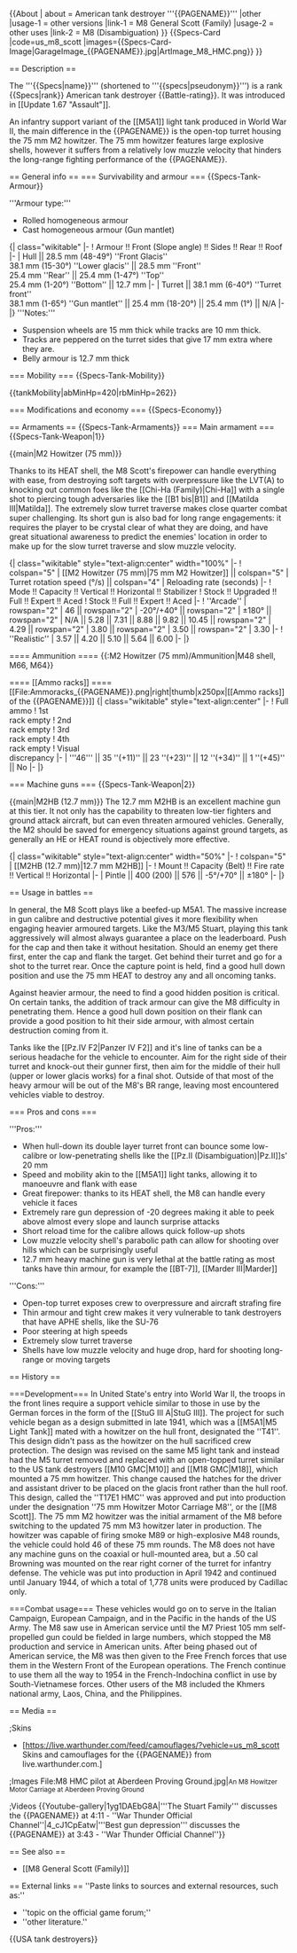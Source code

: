 {{About
| about = American tank destroyer '''{{PAGENAME}}'''
|other
|usage-1 = other versions
|link-1 = M8 General Scott (Family)
|usage-2 = other uses
|link-2 = M8 (Disambiguation)
}}
{{Specs-Card
|code=us_m8_scott
|images={{Specs-Card-Image|GarageImage_{{PAGENAME}}.jpg|ArtImage_M8_HMC.png}}
}}

== Description ==
<!-- ''In the description, the first part should be about the history of the creation and combat usage of the vehicle, as well as its key features. In the second part, tell the reader about the ground vehicle in the game. Insert a screenshot of the vehicle, so that if the novice player does not remember the vehicle by name, he will immediately understand what kind of vehicle the article is talking about.'' -->
The '''{{Specs|name}}''' (shortened to '''{{specs|pseudonym}}''') is a rank {{Specs|rank}} American tank destroyer {{Battle-rating}}. It was introduced in [[Update 1.67 "Assault"]].

An infantry support variant of the [[M5A1]] light tank produced in World War II, the main difference in the {{PAGENAME}} is the open-top turret housing the 75 mm M2 howitzer. The 75 mm howitzer features large explosive shells, however it suffers from a relatively low muzzle velocity that hinders the long-range fighting performance of the {{PAGENAME}}.

== General info ==
=== Survivability and armour ===
{{Specs-Tank-Armour}}
<!-- ''Describe armour protection. Note the most well protected and key weak areas. Appreciate the layout of modules as well as the number and location of crew members. Is the level of armour protection sufficient, is the placement of modules helpful for survival in combat? If necessary use a visual template to indicate the most secure and weak zones of the armour.'' -->

'''Armour type:'''

* Rolled homogeneous armour
* Cast homogeneous armour (Gun mantlet)

{| class="wikitable"
|-
! Armour !! Front (Slope angle) !! Sides !! Rear !! Roof
|-
| Hull || 28.5 mm (48-49°) ''Front Glacis'' <br> 38.1 mm (15-30°) ''Lower glacis'' || 28.5 mm ''Front'' <br> 25.4 mm ''Rear'' || 25.4 mm (1-47°) ''Top'' <br> 25.4 mm (1-20°) ''Bottom'' || 12.7 mm
|-
| Turret || 38.1 mm (6-40°) ''Turret front'' <br> 38.1 mm (1-65°) ''Gun mantlet'' || 25.4 mm (18-20°) || 25.4 mm (1°) || N/A
|-
|}
'''Notes:'''

* Suspension wheels are 15 mm thick while tracks are 10 mm thick.
* Tracks are peppered on the turret sides that give 17 mm extra where they are.
* Belly armour is 12.7 mm thick

=== Mobility ===
{{Specs-Tank-Mobility}}
<!-- ''Write about the mobility of the ground vehicle. Estimate the specific power and manoeuvrability, as well as the maximum speed forwards and backwards.'' -->

{{tankMobility|abMinHp=420|rbMinHp=262}}

=== Modifications and economy ===
{{Specs-Economy}}

== Armaments ==
{{Specs-Tank-Armaments}}
=== Main armament ===
{{Specs-Tank-Weapon|1}}
<!-- ''Give the reader information about the characteristics of the main gun. Assess its effectiveness in a battle based on the reloading speed, ballistics and the power of shells. Do not forget about the flexibility of the fire, that is how quickly the cannon can be aimed at the target, open fire on it and aim at another enemy. Add a link to the main article on the gun: <code><nowiki>{{main|Name of the weapon}}</nowiki></code>. Describe in general terms the ammunition available for the main gun. Give advice on how to use them and how to fill the ammunition storage.'' -->
{{main|M2 Howitzer (75 mm)}}

Thanks to its HEAT shell, the M8 Scott's firepower can handle everything with ease, from destroying soft targets with overpressure like the LVT(A) to knocking out common foes like the [[Chi-Ha (Family)|Chi-Ha]] with a single shot to piercing tough adversaries like the [[B1 bis|B1]] and [[Matilda III|Matilda]]. The extremely slow turret traverse makes close quarter combat super challenging. Its short gun is also bad for long range engagements: it requires the player to be crystal clear of what they are doing, and have great situational awareness to predict the enemies' location in order to make up for the slow turret traverse and slow muzzle velocity.

{| class="wikitable" style="text-align:center" width="100%"
|-
! colspan="5" | [[M2 Howitzer (75 mm)|75 mm M2 Howitzer]] || colspan="5" | Turret rotation speed (°/s) || colspan="4" | Reloading rate (seconds)
|-
! Mode !! Capacity !! Vertical !! Horizontal !! Stabilizer
! Stock !! Upgraded !! Full !! Expert !! Aced
! Stock !! Full !! Expert !! Aced
|-
! ''Arcade''
| rowspan="2" | 46 || rowspan="2" | -20°/+40° || rowspan="2" | ±180° || rowspan="2" | N/A || 5.28 || 7.31 || 8.88 || 9.82 || 10.45 || rowspan="2" | 4.29 || rowspan="2" | 3.80 || rowspan="2" | 3.50 || rowspan="2" | 3.30
|-
! ''Realistic''
| 3.57 || 4.20 || 5.10 || 5.64 || 6.00
|-
|}

==== Ammunition ====
{{:M2 Howitzer (75 mm)/Ammunition|M48 shell, M66, M64}}

==== [[Ammo racks]] ====
[[File:Ammoracks_{{PAGENAME}}.png|right|thumb|x250px|[[Ammo racks]] of the {{PAGENAME}}]]
{| class="wikitable" style="text-align:center"
|-
! Full<br>ammo
! 1st<br>rack empty
! 2nd<br>rack empty
! 3rd<br>rack empty
! 4th<br>rack empty
! Visual<br>discrepancy
|-
| '''46''' || 35&nbsp;''(+11)'' || 23&nbsp;''(+23)'' || 12&nbsp;''(+34)'' || 1&nbsp;''(+45)'' || No
|-
|}

=== Machine guns ===
{{Specs-Tank-Weapon|2}}
<!-- ''Offensive and anti-aircraft machine guns not only allow you to fight some aircraft but also are effective against lightly armoured vehicles. Evaluate machine guns and give recommendations on its use.'' -->
{{main|M2HB (12.7 mm)}}
The 12.7 mm M2HB is an excellent machine gun at this tier. It not only has the capability to threaten low-tier fighters and ground attack aircraft, but can even threaten armoured vehicles. Generally, the M2 should be saved for emergency situations against ground targets, as generally an HE or HEAT round is objectively more effective.

{| class="wikitable" style="text-align:center" width="50%"
|-
! colspan="5" | [[M2HB (12.7 mm)|12.7 mm M2HB]]
|-
! Mount !! Capacity (Belt) !! Fire rate !! Vertical !! Horizontal
|-
| Pintle || 400 (200) || 576 || -5°/+70° || ±180°
|-
|}

== Usage in battles ==
<!-- ''Describe the tactics of playing in the vehicle, the features of using vehicles in the team and advice on tactics. Refrain from creating a "guide" - do not impose a single point of view but instead give the reader food for thought. Describe the most dangerous enemies and give recommendations on fighting them. If necessary, note the specifics of the game in different modes (AB, RB, SB).'' -->
In general, the M8 Scott plays like a beefed-up M5A1. The massive increase in gun calibre and destructive potential gives it more flexibility when engaging heavier armoured targets. Like the M3/M5 Stuart, playing this tank aggressively will almost always guarantee a place on the leaderboard. Push for the cap and then take it without hesitation. Should an enemy get there first, enter the cap and flank the target. Get behind their turret and go for a shot to the turret rear. Once the capture point is held, find a good hull down position and use the 75 mm HEAT to destroy any and all oncoming tanks.

Against heavier armour, the need to find a good hidden position is critical. On certain tanks, the addition of track armour can give the M8 difficulty in penetrating them. Hence a good hull down position on their flank can provide a good position to hit their side armour, with almost certain destruction coming from it.

Tanks like the [[Pz.IV F2|Panzer IV F2]] and it's line of tanks can be a serious headache for the vehicle to encounter. Aim for the right side of their turret and knock-out their gunner first, then aim for the middle of their hull (upper or lower glacis works) for a final shot. Outside of that most of the heavy armour will be out of the M8's BR range, leaving most encountered vehicles viable to destroy.

=== Pros and cons ===
<!-- ''Summarise and briefly evaluate the vehicle in terms of its characteristics and combat effectiveness. Mark its pros and cons in a bulleted list. Try not to use more than 6 points for each of the characteristics. Avoid using categorical definitions such as "bad", "good" and the like - use substitutions with softer forms such as "inadequate" and "effective".'' -->
'''Pros:'''

* When hull-down its double layer turret front can bounce some low-calibre or low-penetrating shells like the [[Pz.II (Disambiguation)|Pz.II]]s' 20 mm
* Speed and mobility akin to the [[M5A1]] light tanks, allowing it to manoeuvre and flank with ease
* Great firepower: thanks to its HEAT shell, the M8 can handle every vehicle it faces
* Extremely rare gun depression of -20 degrees making it able to peek above almost every slope and launch surprise attacks
* Short reload time for the calibre allows quick follow-up shots
* Low muzzle velocity shell's parabolic path can allow for shooting over hills which can be surprisingly useful
* 12.7 mm heavy machine gun is very lethal at the battle rating as most tanks have thin armour, for example the [[BT-7]], [[Marder III|Marder]]

'''Cons:'''

* Open-top turret exposes crew to overpressure and aircraft strafing fire
* Thin armour and tight crew makes it very vulnerable to tank destroyers that have APHE shells, like the SU-76
* Poor steering at high speeds
* Extremely slow turret traverse
* Shells have low muzzle velocity and huge drop, hard for shooting long-range or moving targets

== History ==
<!-- ''Describe the history of the creation and combat usage of the vehicle in more detail than in the introduction. If the historical reference turns out to be too long, take it to a separate article, taking a link to the article about the vehicle and adding a block "/History" (example: <nowiki>https://wiki.warthunder.com/(Vehicle-name)/History</nowiki>) and add a link to it here using the <code>main</code> template. Be sure to reference text and sources by using <code><nowiki><ref></ref></nowiki></code>, as well as adding them at the end of the article with <code><nowiki><references /></nowiki></code>. This section may also include the vehicle's dev blog entry (if applicable) and the in-game encyclopedia description (under <code><nowiki>=== In-game description ===</nowiki></code>, also if applicable).'' -->
===Development===
In United State's entry into World War II, the troops in the front lines require a support vehicle similar to those in use by the German forces in the form of the [[StuG III A|StuG III]]. The project for such vehicle began as a design submitted in late 1941, which was a [[M5A1|M5 Light Tank]] mated with a howitzer on the hull front, designated the ''T41''. This design didn't pass as the howitzer on the hull sacrificed crew protection. The design was revised on the same M5 light tank and instead had the M5 turret removed and replaced with an open-topped turret similar to the US tank destroyers [[M10 GMC|M10]] and [[M18 GMC|M18]], which mounted a 75 mm howitzer. This change caused the hatches for the driver and assistant driver to be placed on the glacis front rather than the hull roof. This design, called the ''T17E1 HMC'' was approved and put into production under the designation ''75 mm Howitzer Motor Carriage M8'', or the [[M8 Scott]]. The 75 mm M2 howitzer was the initial armament of the M8 before switching to the updated 75 mm M3 howitzer later in production. The howitzer was capable of firing smoke M89 or high-explosive M48 rounds, the vehicle could hold 46 of these 75 mm rounds. The M8 does not have any machine guns on the coaxial or hull-mounted area, but a .50 cal Browning was mounted on the rear right corner of the turret for infantry defense. The vehicle was put into production in April 1942 and continued until January 1944, of which a total of 1,778 units were produced by Cadillac only.

===Combat usage===
These vehicles would go on to serve in the Italian Campaign, European Campaign, and in the Pacific in the hands of the US Army. The M8 saw use in American service until the M7 Priest 105 mm self-propelled gun could be fielded in large numbers, which stopped the M8 production and service in American units. After being phased out of American service, the M8 was then given to the Free French forces that use them in the Western Front of the European operations. The French continue to use them all the way to 1954 in the French-Indochina conflict in use by South-Vietnamese forces. Other users of the M8 included the Khmers national army, Laos, China, and the Philippines.

== Media ==
<!-- ''Excellent additions to the article would be video guides, screenshots from the game, and photos.'' -->

;Skins

* [https://live.warthunder.com/feed/camouflages/?vehicle=us_m8_scott Skins and camouflages for the {{PAGENAME}} from live.warthunder.com.]

;Images
<gallery mode="packed-hover" heights="200">
File:M8 HMC pilot at Aberdeen Proving Ground.jpg|<small>An M8 Howitzer Motor Carriage at Aberdeen Proving Ground</small>
</gallery>

;Videos
{{Youtube-gallery|1yg1DAEbG8A|'''The Stuart Family''' discusses the {{PAGENAME}} at 4:11 - ''War Thunder Official Channel''|4_cJ1CpEatw|'''Best gun depression''' discusses the {{PAGENAME}} at 3:43 - ''War Thunder Official Channel''}}

== See also ==
<!-- ''Links to the articles on the War Thunder Wiki that you think will be useful for the reader, for example:''
* ''reference to the series of the vehicles;''
* ''links to approximate analogues of other nations and research trees.'' -->

* [[M8 General Scott (Family)]]

== External links ==
''Paste links to sources and external resources, such as:''

* ''topic on the official game forum;''
* ''other literature.''

{{USA tank destroyers}}